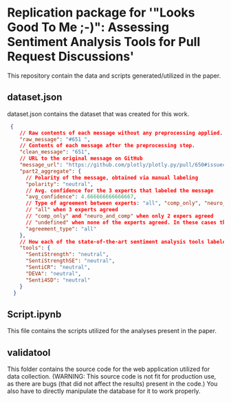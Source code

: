 # Replication package for '"Looks Good To Me ;-)": Assessing Sentiment Analysis Tools for Pull Request Discussions'

This repository contain the data and scripts generated/utilized in the paper.

## dataset.json

dataset.json contains the dataset that was created for this work.

```json
 {
    // Raw contents of each message without any preprocessing applied.
    "raw_message": "#651 ",
    // Contents of each message after the preprocessing step.
    "clean_message": "651",
    // URL to the original message on GitHub
    "message_url": "https://github.com/plotly/plotly.py/pull/650#issuecomment-270786907",
    "part2_aggregate": {
      // Polarity of the message, obtained via manual labeling
      "polarity": "neutral",
      // Avg. confidence for the 3 experts that labeled the message
      "avg_confidence": 4.666666666666667,
      // Type of agreement between experts: "all", "comp_only", "neuro_and_comp", "undefined"
      // "all" when 3 experts agreed
      // "comp_only" and "neuro_and_comp" when only 2 expers agreed
      // "undefined" when none of the experts agreed. In these cases there is an additional field "discussion_polarity" in the root of the object, which is the polarity of the messages that was agreed by the experts in the post-labeling discussions, as described in the paper.
      "agreement_type": "all"
    },
    // How each of the state-of-the-art sentiment analysis tools labeled the message.
    "tools": {
      "SentiStrength": "neutral",
      "SentiStrengthSE": "neutral",
      "SentiCR": "neutral",
      "DEVA": "neutral",
      "Senti4SD": "neutral"
    }
  }
```

## Script.ipynb

This file contains the scripts utilized for the analyses present in the paper.

## validatool

This folder contains the source code for the web application utilized for data collection. (WARNING: This source code is not fit for production use, as there are bugs (that did not affect the results) present in the code.) You also have to directly manipulate the database for it to work properly.
```
